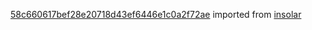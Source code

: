 [58c660617bef28e20718d43ef6446e1c0a2f72ae](https://github.com/insolar/insolar/commit/58c660617bef28e20718d43ef6446e1c0a2f72ae) imported from [insolar](https://github.com/insolar/insolar)
